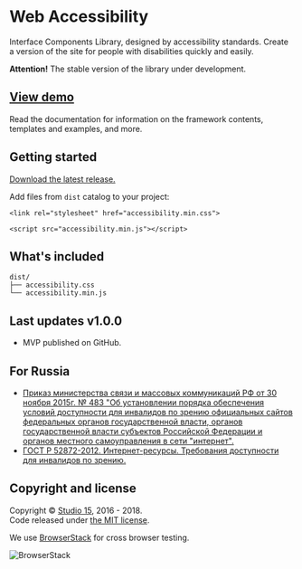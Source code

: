 # Web Accessibility

Interface Components Library, designed by accessibility standards. Create a version of the site for people with disabilities quickly and easily.

**Attention!**
The stable version of the library under development.

## [**View demo**](http://15web.github.io/web-accessibility/index.html)

Read the documentation for information on the framework contents, templates and examples, and more.

## Getting started

[Download the latest release.](https://github.com/15web/web-accessibility/archive/master.zip)   

Add files from `dist` catalog to your project:

```
<link rel="stylesheet" href="accessibility.min.css">
```

```
<script src="accessibility.min.js"></script>
```







## What's included

```
dist/
├── accessibility.css
└── accessibility.min.js
```

## Last updates v1.0.0

* MVP published on GitHub.

## For Russia

* [Приказ министерства связи и массовых коммуникаций РФ от 30 ноября 2015г. № 483 "Об установлении порядка обеспечения условий доступности для инвалидов по зрению официальных сайтов федеральных органов государственной власти, органов государственной власти субъектов Российской Федерации и органов местного самоуправления в сети "интернет".](http://www.garant.ru/hotlaw/federal/693692/)
* [ГОСТ Р 52872-2012. Интернет-ресурсы. Требования доступности для инвалидов по зрению.](https://github.com/15web/web-accessibility/blob/gh-pages/uploads/gost_r_52872_2012.pdf)

## Copyright and license

Copyright © [Studio 15](http://15web.ru), 2016 - 2018.   
Code released under [the MIT license](https://github.com/twbs/bootstrap/blob/master/LICENSE).

We use [BrowserStack](https://www.browserstack.com/) for cross browser testing.

![BrowserStack](http://15web.github.io/web-accessibility/images/browserstack_logo.png)
